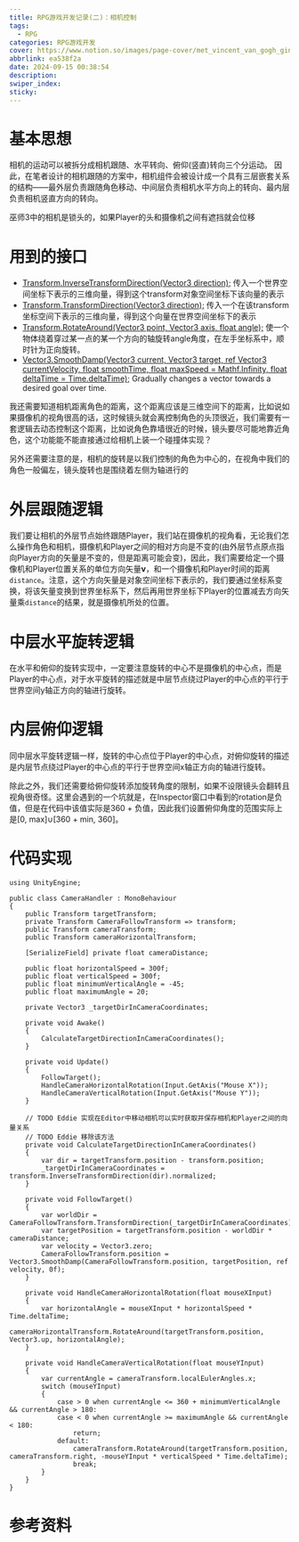 ```yaml
---
title: RPG游戏开发记录(二)：相机控制
tags:
  - RPG
categories: RPG游戏开发
cover: https://www.notion.so/images/page-cover/met_vincent_van_gogh_ginoux.jpg
abbrlink: ea538f2a
date: 2024-09-15 00:38:54
description:
swiper_index:
sticky:
---
```


# 基本思想

相机的运动可以被拆分成相机跟随、水平转向、俯仰(竖直)转向三个分运动。
因此，在笔者设计的相机跟随的方案中，相机组件会被设计成一个具有三层嵌套关系的结构——最外层负责跟随角色移动、中间层负责相机水平方向上的转向、最内层负责相机竖直方向的转向。

巫师3中的相机是锁头的，如果Player的头和摄像机之间有遮挡就会位移 

# 用到的接口

- [Transform.InverseTransformDirection(Vector3 direction);](https://docs.unity3d.com/ScriptReference/Transform.InverseTransformDirection.html)
  传入一个世界空间坐标下表示的三维向量，得到这个transform对象空间坐标下该向量的表示
- [Transform.TransformDirection(Vector3 direction);](https://docs.unity3d.com/ScriptReference/Transform.TransformDirection.html)
  传入一个在该transform坐标空间下表示的三维向量，得到这个向量在世界空间坐标下的表示
- [Transform.RotateAround(Vector3 point, Vector3 axis, float angle);](https://docs.unity3d.com/ScriptReference/Transform.RotateAround.html)
  使一个物体绕着穿过某一点的某一个方向的轴旋转angle角度，在左手坐标系中，顺时针为正向旋转。
- [Vector3.SmoothDamp(Vector3 current, Vector3 target, ref Vector3 currentVelocity, float smoothTime, float maxSpeed = Mathf.Infinity, float deltaTime = Time.deltaTime);](https://docs.unity3d.com/ScriptReference/Vector3.SmoothDamp.html)
  Gradually changes a vector towards a desired goal over time.

我还需要知道相机距离角色的距离，这个距离应该是三维空间下的距离，比如说如果摄像机的视角很高的话，这时候镜头就会离控制角色的头顶很近，我们需要有一套逻辑去动态控制这个距离，比如说角色靠墙很近的时候，镜头要尽可能地靠近角色，这个功能能不能直接通过给相机上装一个碰撞体实现？

另外还需要注意的是，相机的旋转是以我们控制的角色为中心的，在视角中我们的角色一般偏左，镜头旋转也是围绕着左侧为轴进行的

# 外层跟随逻辑

我们要让相机的外层节点始终跟随Player，我们站在摄像机的视角看，无论我们怎么操作角色和相机，摄像机和Player之间的相对方向是不变的(由外层节点原点指向Player方向的矢量是不变的，但是距离可能会变)，因此，我们需要给定一个摄像机和Player位置关系的单位方向矢量**v**，和一个摄像机和Player时间的距离`distance`。注意，这个方向矢量是对象空间坐标下表示的，我们要通过坐标系变换，将该矢量变换到世界坐标系下，然后再用世界坐标下Player的位置减去方向矢量乘`distance`的结果，就是摄像机所处的位置。

# 中层水平旋转逻辑

在水平和俯仰的旋转实现中，一定要注意旋转的中心不是摄像机的中心点，而是Player的中心点，对于水平旋转的描述就是中层节点绕过Player的中心点的平行于世界空间y轴正方向的轴进行旋转。

# 内层俯仰逻辑

同中层水平旋转逻辑一样，旋转的中心点位于Player的中心点，对俯仰旋转的描述是内层节点绕过Player的中心点的平行于世界空间x轴正方向的轴进行旋转。

除此之外，我们还需要给俯仰旋转添加旋转角度的限制，如果不设限镜头会翻转且视角很奇怪。这里会遇到的一个坑就是，在Inspector窗口中看到的rotation是负值，但是在代码中该值实际是360 + 负值，因此我们设置俯仰角度的范围实际上是[0, max]$\cup$[360 + min, 360]。

# 代码实现

```
using UnityEngine;

public class CameraHandler : MonoBehaviour
{
    public Transform targetTransform;
    private Transform CameraFollowTransform => transform;
    public Transform cameraTransform;
    public Transform cameraHorizontalTransform;
    
    [SerializeField] private float cameraDistance;
    
    public float horizontalSpeed = 300f;
    public float verticalSpeed = 300f;
    public float minimumVerticalAngle = -45;
    public float maximumAngle = 20;

    private Vector3 _targetDirInCameraCoordinates;

    private void Awake()
    {
        CalculateTargetDirectionInCameraCoordinates();
    }

    private void Update()
    {
        FollowTarget();
        HandleCameraHorizontalRotation(Input.GetAxis("Mouse X"));
        HandleCameraVerticalRotation(Input.GetAxis("Mouse Y"));
    }
    
    // TODO Eddie 实现在Editor中移动相机可以实时获取并保存相机和Player之间的向量关系
    // TODO Eddie 移除该方法
    private void CalculateTargetDirectionInCameraCoordinates()
    {
        var dir = targetTransform.position - transform.position;
        _targetDirInCameraCoordinates = transform.InverseTransformDirection(dir).normalized;
    }

    private void FollowTarget()
    {
        var worldDir = CameraFollowTransform.TransformDirection(_targetDirInCameraCoordinates).normalized;
        var targetPosition = targetTransform.position - worldDir * cameraDistance;
        var velocity = Vector3.zero;
        CameraFollowTransform.position = Vector3.SmoothDamp(CameraFollowTransform.position, targetPosition, ref velocity, 0f);
    }

    private void HandleCameraHorizontalRotation(float mouseXInput)
    {
        var horizontalAngle = mouseXInput * horizontalSpeed * Time.deltaTime;
        cameraHorizontalTransform.RotateAround(targetTransform.position, Vector3.up, horizontalAngle);
    }

    private void HandleCameraVerticalRotation(float mouseYInput)
    {
        var currentAngle = cameraTransform.localEulerAngles.x;
        switch (mouseYInput)
        {
            case > 0 when currentAngle <= 360 + minimumVerticalAngle && currentAngle > 180:
            case < 0 when currentAngle >= maximumAngle && currentAngle < 180:
                return;
            default:
                cameraTransform.RotateAround(targetTransform.position, cameraTransform.right, -mouseYInput * verticalSpeed * Time.deltaTime);
                break;
        }
    }
}

```

# 参考资料

